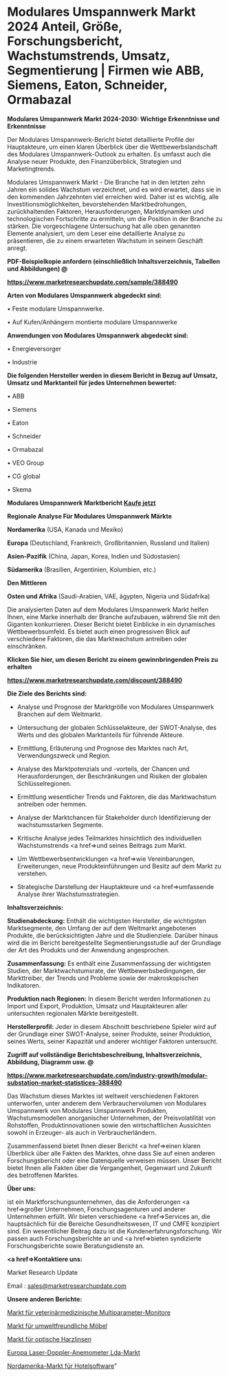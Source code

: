 # Modulares Umspannwerk Markt 2024 Anteil, Größe, Forschungsbericht, Wachstumstrends, Umsatz, Segmentierung | Firmen wie ABB, Siemens, Eaton, Schneider, Ormabazal

<strong>Modulares Umspannwerk Markt 2024-2030: Wichtige Erkenntnisse und Erkenntnisse</strong>

Der Modulares Umspannwerk-Bericht bietet detaillierte Profile der Hauptakteure, um einen klaren Überblick über die Wettbewerbslandschaft des Modulares Umspannwerk-Outlook zu erhalten. Es umfasst auch die Analyse neuer Produkte, den Finanzüberblick, Strategien und Marketingtrends.

Modulares Umspannwerk Markt - Die Branche hat in den letzten zehn Jahren ein solides Wachstum verzeichnet, und es wird erwartet, dass sie in den kommenden Jahrzehnten viel erreichen wird. Daher ist es wichtig, alle Investitionsmöglichkeiten, bevorstehenden Marktbedrohungen, zurückhaltenden Faktoren, Herausforderungen, Marktdynamiken und technologischen Fortschritte zu ermitteln, um die Position in der Branche zu stärken. Die vorgeschlagene Untersuchung hat alle oben genannten Elemente analysiert, um dem Leser eine detaillierte Analyse zu präsentieren, die zu einem erwarteten Wachstum in seinem Geschäft anregt.



<strong><b>PDF-Beispielkopie anfordern (einschließlich Inhaltsverzeichnis, Tabellen und Abbildungen) @ </b></strong>

<strong><a href=https://www.marketresearchupdate.com/sample/388490>

<strong>https://www.marketresearchupdate.com/sample/388490</u></a></strong></strong>



<strong>Arten von Modulares Umspannwerk abgedeckt sind:</strong>

• Feste modulare Umspannwerke.

• Auf Kufen/Anhängern montierte modulare Umspannwerke



<strong>Anwendungen von Modulares Umspannwerk abgedeckt sind:</strong>

• Energieversorger

• Industrie



<strong>Die folgenden Hersteller werden in diesem Bericht in Bezug auf Umsatz, Umsatz und Marktanteil für jedes Unternehmen bewertet:</strong>

• ABB

• Siemens

• Eaton

• Schneider

• Ormabazal

• VEO Group

• CG global

• Skema



<strong>Modulares Umspannwerk Marktbericht <a href=https://www.marketresearchupdate.com/buynow/388490>Kaufe jetzt</a></strong>



<strong>Regionale Analyse Für Modulares Umspannwerk Märkte</strong>



<strong>Nordamerika</strong> (USA, Kanada und Mexiko)



<strong>Europa</strong> (Deutschland, Frankreich, Großbritannien, Russland und Italien)



<strong>Asien-Pazifik</strong> (China, Japan, Korea, Indien und Südostasien)



<strong>Südamerika</strong> (Brasilien, Argentinien, Kolumbien, etc.)



<strong>Den Mittleren</strong> 

<strong>Osten und Afrika</strong> (Saudi-Arabien, VAE, ägypten, Nigeria und Südafrika)

Die analysierten Daten auf dem Modulares Umspannwerk Markt helfen Ihnen, eine Marke innerhalb der Branche aufzubauen, während Sie mit den Giganten konkurrieren. Dieser Bericht bietet Einblicke in ein dynamisches Wettbewerbsumfeld. Es bietet auch einen progressiven Blick auf verschiedene Faktoren, die das Marktwachstum antreiben oder einschränken.



<strong>Klicken Sie hier, um diesen Bericht zu einem gewinnbringenden Preis zu erhalten
</strong>

<strong><a href=https://www.marketresearchupdate.com/discount/388490>https://www.marketresearchupdate.com/discount/388490</b></u></strong></a>



<strong>Die Ziele des Berichts sind:</strong>

- Analyse und Prognose der Marktgröße von Modulares Umspannwerk Branchen auf dem Weltmarkt.

- Untersuchung der globalen Schlüsselakteure, der SWOT-Analyse, des Werts und des globalen Marktanteils für führende Akteure.

- Ermittlung, Erläuterung und Prognose des Marktes nach Art, Verwendungszweck und Region.

- Analyse des Marktpotenzials und -vorteils, der Chancen und Herausforderungen, der Beschränkungen und Risiken der globalen Schlüsselregionen.

- Ermittlung wesentlicher Trends und Faktoren, die das Marktwachstum antreiben oder hemmen.

- Analyse der Marktchancen für Stakeholder durch Identifizierung der wachstumsstarken Segmente.

- Kritische Analyse jedes Teilmarktes hinsichtlich des individuellen Wachstumstrends <a href=>und</a> seines Beitrags zum Markt.

- Um Wettbewerbsentwicklungen <a href=>wie</a> Vereinbarungen, Erweiterungen, neue Produkteinführungen und Besitz auf dem Markt zu verstehen.

- Strategische Darstellung der Hauptakteure und <a href=>umfas</a>sende Analyse ihrer Wachstumsstrategien.



<strong>Inhaltsverzeichnis:</strong>



<strong>Studienabdeckung:</strong> Enthält die wichtigsten Hersteller, die wichtigsten Marktsegmente, den Umfang der auf dem Weltmarkt angebotenen Produkte, die berücksichtigten Jahre und die Studienziele. Darüber hinaus wird die im Bericht bereitgestellte Segmentierungsstudie auf der Grundlage der Art des Produkts und der Anwendung angesprochen.



<strong>Zusammenfassung:</strong> Es enthält eine Zusammenfassung der wichtigsten Studien, der Marktwachstumsrate, der Wettbewerbsbedingungen, der Markttreiber, der Trends und Probleme sowie der makroskopischen Indikatoren.



<strong>Produktion nach Regionen:</strong> In diesem Bericht werden Informationen zu Import und Export, Produktion, Umsatz und Hauptakteuren aller untersuchten regionalen Märkte bereitgestellt.



<strong>Herstellerprofil:</strong> Jeder in diesem Abschnitt beschriebene Spieler wird auf der Grundlage einer SWOT-Analyse, seiner Produkte, seiner Produktion, seines Werts, seiner Kapazität und anderer wichtiger Faktoren untersucht.



<strong><b>Zugriff auf vollständige Berichtsbeschreibung, Inhaltsverzeichnis, Abbildung, Diagramm usw. @ </b></strong>

<strong><a href=https://www.marketresearchupdate.com/industry-growth/modular-substation-market-statistices-388490>https://www.marketresearchupdate.com/industry-growth/modular-substation-market-statistices-388490</a></strong>

Das Wachstum dieses Marktes ist weltweit verschiedenen Faktoren unterworfen, unter anderem dem Verbrauchervolumen von Modulares Umspannwerk von Modulares Umspannwerk Produkten, Wachstumsmodellen anorganischer Unternehmen, der Preisvolatilität von Rohstoffen, Produktinnovationen sowie den wirtschaftlichen Aussichten sowohl in Erzeuger- als auch in Verbraucherländern.

Zusammenfassend bietet Ihnen dieser Bericht <a href=>einen</a> klaren Überblick über alle Fakten des Marktes, ohne dass Sie auf einen anderen Forschungsbericht oder eine Datenquelle verweisen müssen. Unser Bericht bietet Ihnen alle Fakten über die Vergangenheit, Gegenwart und Zukunft des betroffenen Marktes.



<strong>Über uns:</strong>

 ist ein Marktforschungsunternehmen, das die Anforderungen <a href=>großer</a> Unternehmen, Forschungsagenturen und anderer Unternehmen erfüllt. Wir bieten verschiedene <a href=>Services</a> an, die hauptsächlich für die Bereiche Gesundheitswesen, IT und CMFE konzipiert sind. Ein wesentlicher Beitrag dazu ist die Kundenerfahrungsforschung. Wir passen auch Forschungsberichte an und <a href=>bieten</a> syndizierte Forschungsberichte sowie Beratungsdienste an.



<strong><a href=>Kontaktiere uns:</a></strong>

Market Research Update

Email : sales@marketresearchupdate.com



<strong>Unsere anderen Berichte:</strong>

<a href=https://www.linkedin.com/pulse/veterinary-multi-parameter-monitors-market-1f>Markt für veterinärmedizinische Multiparameter-Monitore</a>

<a href=https://www.linkedin.com/pulse/eco-friendly-furniture-market-2023-remarking>Markt für umweltfreundliche Möbel</a>

<a href=https://www.linkedin.com/pulse/optical-resin-lens-market-analysis-segment>Markt für optische Harzlinsen</a>

<a href=https://www.linkedin.com/pulse/europe-laser-doppler-anemometers-lda-market-growing-rapidly>Europa Laser-Doppler-Anemometer Lda-Markt</a>

<a href=https://www.linkedin.com/pulse/north-america-hospitality-software-market-trends-wxxif/>Nordamerika-Markt für Hotelsoftware</a>"
